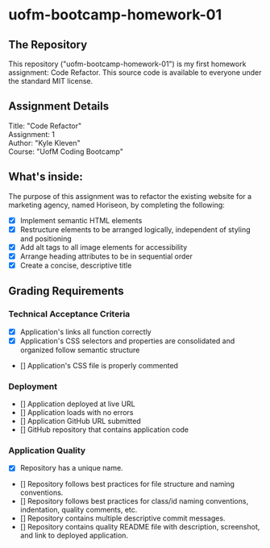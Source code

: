 # uofm-bootcamp-homework-01

## The Repository
This repository ("uofm-bootcamp-homework-01") is my first homework assignment: Code Refactor. This source code is available to everyone under the standard MIT license.

## Assignment Details
Title: "Code Refactor"  
Assignment: 1  
Author: "Kyle Kleven"  
Course: "UofM Coding Bootcamp"  

## What's inside:
The purpose of this assignment was to refactor the existing website for a marketing agency, named Horiseon, by completing the following:  
- [x] Implement semantic HTML elements
- [x] Restructure elements to be arranged logically, independent of styling and positioning
- [x] Add alt tags to all image elements for accessibility
- [x] Arrange heading attributes to be in sequential order
- [x] Create a concise, descriptive title

## Grading Requirements 

### Technical Acceptance Criteria
- [x] Application's links all function correctly
- [x] Application's CSS selectors and properties are consolidated and organized follow semantic structure
- [] Application's CSS file is properly commented

### Deployment
- [] Application deployed at live URL
- [] Application loads with no errors
- [] Application GitHub URL submitted
- [] GitHub repository that contains application code

### Application Quality
- [x] Repository has a unique name.
- [] Repository follows best practices for file structure and naming conventions.
- [] Repository follows best practices for class/id naming conventions, indentation, quality comments, etc.
- [] Repository contains multiple descriptive commit messages.
- [] Repository contains quality README file with description, screenshot, and link to deployed application.
